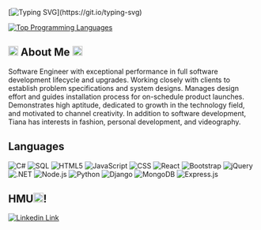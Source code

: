 [![Typing SVG](https://readme-typing-svg.demolab.com?font=Gil+Sans+Code&duration=2000&pause=1000&color=1AA7EC&width=1000&lines=Howdy!+My+name+is+Tiana+Smith.+I+am+a+Software+Engineer,;+vocalist,;+full-stack+developer,;+and+fashion+icon.;+I+enjoy+reading+and+chef-ing.;+Additionally,+I+enjoy+learning+new+things,;+language+aquisition,;+and+hanging+out+with+friends+and+family☺️;+Let's+start+over!)](https://git.io/typing-svg)

[![Top Programming Languages](https://github-readme-stats.vercel.app/api/top-langs/?username=TianaD&layout=compact&theme=tokyonight)](https://github.com/anuraghazra/github-readme-stats)

## <img src="./assets/Banner Image Black Resized and Cropped.png" alt="drawing" width="20"/> About Me <img src="./assets/Banner Image Black Resized and Cropped.png" alt="drawing" width="20"/>

Software Engineer with exceptional performance in full software development lifecycle and upgrades. Working closely with clients to establish problem specifications and system designs. Manages design effort and guides installation process for on-schedule product launches. Demonstrates high aptitude, dedicated to growth in the technology field, and motivated to channel creativity. In addition to software development, Tiana has interests in fashion, personal development, and videography.

## Languages

![C#](https://img.shields.io/badge/C%23-239120?style=for-the-badge&logo=c-sharp&logoColor=white)
![SQL](https://img.shields.io/badge/SQL-4479A1?style=for-the-badge&logo=postgresql&logoColor=white)
![HTML5](https://img.shields.io/badge/HTML5-E34F26?style=for-the-badge&logo=html5&logoColor=white)
![JavaScript](https://img.shields.io/badge/JavaScript-323330?style=for-the-badge&logo=javascript&logoColor=F7DF1E)
![CSS](https://img.shields.io/badge/CSS3-1572B6?style=for-the-badge&logo=css3&logoColor=white)
![React](https://img.shields.io/badge/-ReactJs-61DAFB?logo=react&logoColor=white&style=for-the-badge)
![Bootstrap](https://img.shields.io/badge/bootstrap-%23563D7C.svg?style=for-the-badge&logo=bootstrap&logoColor=white)
![jQuery](https://img.shields.io/badge/jquery-%230769AD.svg?style=for-the-badge&logo=jquery&logoColor=white)
![.NET](https://img.shields.io/badge/.NET-512BD4?style=for-the-badge&logo=.net&logoColor=white)
![Node.js](https://img.shields.io/badge/Node.js-339933?style=for-the-badge&logo=node.js&logoColor=white)
![Python](https://img.shields.io/badge/Python-FFD43B?style=for-the-badge&logo=python&logoColor=blue)
![Django](https://img.shields.io/badge/Django-092E20?style=for-the-badge&logo=django&logoColor=white)
![MongoDB](https://img.shields.io/badge/MongoDB-47A248?style=for-the-badge&logo=mongodb&logoColor=white)
![Express.js](https://img.shields.io/badge/express.js-%23404d59.svg?style=for-the-badge&logo=express&logoColor=%2361DAFB)

## HMU<img src="./assets/winking-face.256x256.png" alt="drawing" width="20"/>!

[![Linkedin Link](https://img.shields.io/badge/-Tiana+Smith-blue?style=flat-square&logo=Linkedin&logoColor=white&link=https://www.linkedin.com/in/tiana-smith-60907020b/)](https://www.linkedin.com/in/tiana-smith-60907020b/)

